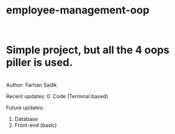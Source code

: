 # employee-management-oop
<br>
<h1>Simple project, but all the 4 oops piller is used.</h1>
<br>
Author: Farhan Sadik

Recent updates:
0. Code (Terminal based) 

Future updates: <br>


1. Database
2. Front-end (basic)

